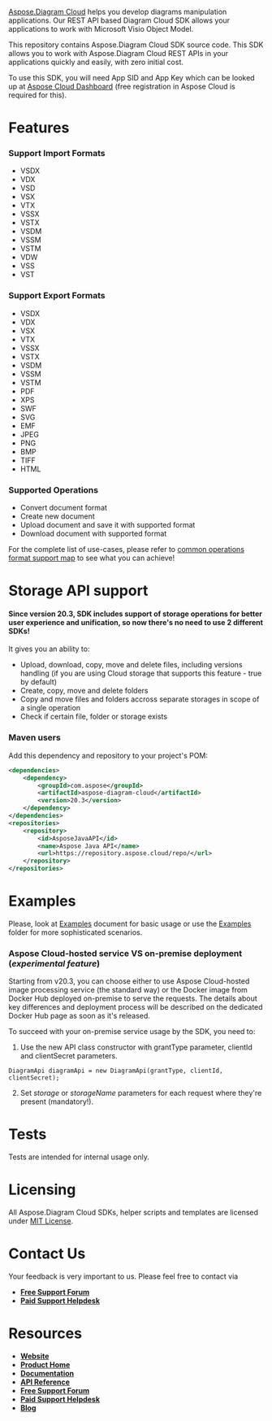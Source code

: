 [Aspose.Diagram Cloud](https://products.aspose.cloud/Diagram) helps you develop diagrams manipulation applications. Our REST API based Diagram Cloud SDK allows your applications to work with Microsoft Visio Object Model. 

This repository contains Aspose.Diagram Cloud SDK source code. This SDK allows you to work with Aspose.Diagram Cloud REST APIs in your applications quickly and easily, with zero initial cost.

To use this SDK, you will need App SID and App Key which can be looked up at [Aspose Cloud Dashboard](https://dashboard.aspose.cloud/#/apps) (free registration in Aspose Cloud is required for this).


# Features

### Support Import Formats  
* VSDX
* VDX
* VSD
* VSX
* VTX
* VSSX
* VSTX
* VSDM
* VSSM
* VSTM
* VDW
* VSS
* VST

### Support Export Formats  
* VSDX
* VDX
* VSX
* VTX
* VSSX
* VSTX
* VSDM
* VSSM
* VSTM
* PDF
* XPS
* SWF
* SVG
* EMF
* JPEG
* PNG
* BMP
* TIFF
* HTML

### Supported Operations
* Convert document format
* Create new document
* Upload document and save it with supported format
* Download document with supported format 

For the complete list of use-cases, please refer to [common operations format support map](https://docs.aspose.cloud/display/diagramcloud/Supported+File+Formats#SupportedFileFormats-CommonOperationsFormatSupportMap) to see what you can achieve!


# Storage API support
#### Since version 20.3, SDK includes support of storage operations for better user experience and unification, so now there's no need to use 2 different SDKs!

It gives you an ability to:
* Upload, download, copy, move and delete files, including versions handling (if you are using Cloud storage that supports this feature - true by default)
* Create, copy, move and delete folders
* Copy and move files and folders accross separate storages in scope of a single operation
* Check if certain file, folder or storage exists

### Maven users

Add this dependency and repository to your project's POM:

```xml
<dependencies>
	<dependency>
		<groupId>com.aspose</groupId>
		<artifactId>aspose-diagram-cloud</artifactId>
		<version>20.3</version>
	</dependency>
</dependencies>
<repositories>
	<repository>
		<id>AsposeJavaAPI</id>
		<name>Aspose Java API</name>
		<url>https://repository.aspose.cloud/repo/</url>
	</repository>
</repositories>
```
# Examples
Please, look at [Examples](EXAMPLES.md) document for basic usage or use the [Examples](Examples) folder for more sophisticated scenarios.

### Aspose Cloud-hosted service VS on-premise deployment (*experimental feature*)
Starting from v20.3, you can choose either to use Aspose Cloud-hosted image processing service (the standard way) or the Docker image from Docker Hub deployed on-premise to serve the requests.
The details about key differences and deployment process will be described on the dedicated Docker Hub page as soon as it's released.

To succeed with your on-premise service usage by the SDK, you need to:
1. Use the new API class constructor with grantType parameter, clientId and clientSecret parameters.
```
DiagramApi diagramApi = new DiagramApi(grantType, clientId, clientSecret);
```
2. Set *storage* or *storageName* parameters for each request where they're present (mandatory!).

# Tests
Tests are intended for internal usage only.

# Licensing
All Aspose.Diagram Cloud SDKs, helper scripts and templates are licensed under [MIT License](LICENSE).

# Contact Us
Your feedback is very important to us. Please feel free to contact via
+ [**Free Support Forum**](https://forum.aspose.cloud/c/diagram)
+ [**Paid Support Helpdesk**](https://helpdesk.aspose.cloud/)

# Resources
+ [**Website**](https://www.aspose.cloud)
+ [**Product Home**](https://products.aspose.cloud/diagram)
+ [**Documentation**](https://docs.aspose.cloud/display/diagramcloud/Home)
+ [**API Reference**](https://apireference.aspose.cloud/diagram/)
+ [**Free Support Forum**](https://forum.aspose.cloud/c/diagram)
+ [**Paid Support Helpdesk**](https://helpdesk.aspose.cloud/)
+ [**Blog**](https://blog.aspose.cloud/category/diagram/)